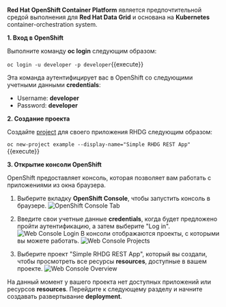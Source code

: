**Red Hat OpenShift Container Platform** является предпочтительной средой выполнения для **Red Hat Data Grid** и основана на **Kubernetes** container-orchestration system.

**1. Вход в OpenShift**

Выполните команду **oc login** следующим образом:

`oc login -u developer -p developer`{{execute}}

Эта команда аутентифицирует вас в OpenShift со следующими учетными данными **credentials**:
* Username: **developer**
* Password: **developer**

**2. Создание проекта**

Создайте [project](https://docs.openshift.com/container-platform/3.6/architecture/core_concepts/projects_and_users.html#projects) для своего приложения RHDG следующим образом:

`oc new-project example --display-name="Simple RHDG REST App"`{{execute}}

**3. Открытие консоли OpenShift**

OpenShift предоставляет консоль, которая позволяет вам работать с приложениями из окна браузера.

1.  Выберите вкладку **OpenShift Console**, чтобы запустить консоль в браузере.
![OpenShift Console Tab](/openshift/assets/middleware/rhoar-getting-started-rhdg/openshift-console-tab.png)

2. Введите свои учетные данные **credentials**, когда будет предложено пройти аутентификацию, а затем выберите "Log in".
![Web Console Login](/openshift/assets/middleware/rhoar-getting-started-rhdg/login.png)
В консоли отображаются проекты, с которыми вы можете работать.
![Web Console Projects](/openshift/assets/middleware/rhoar-getting-started-rhdg/projects.png)

3. Выберите проект "Simple RHDG REST App", который вы создали, чтобы просмотреть все ресурсы **resources**, доступные в вашем проекте.
![Web Console Overview](/openshift/assets/middleware/rhoar-getting-started-rhdg/overview.png)

На данный момент у вашего проекта нет доступных приложений или ресурсов **resources**. Перейдите к следующему разделу и начните создавать развертывание **deployment**.

